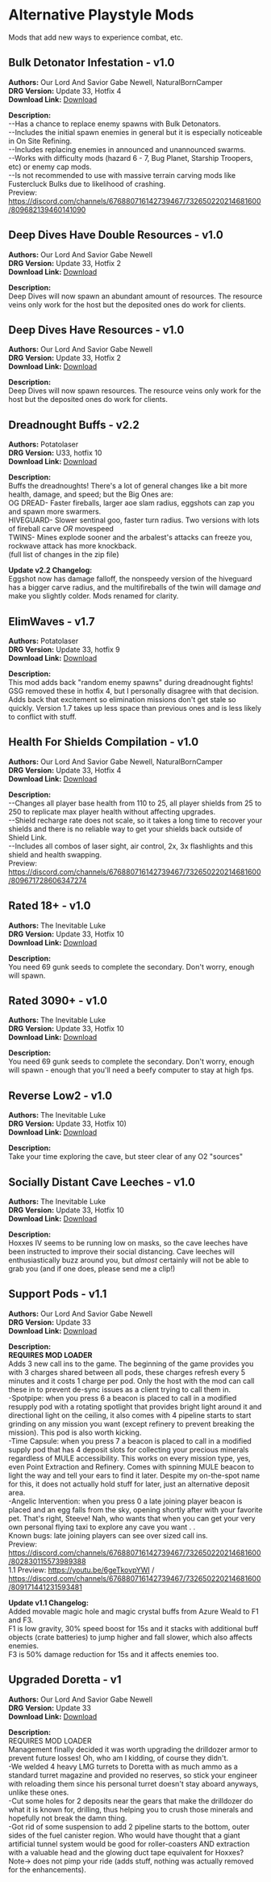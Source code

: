 # Alternative Playstyle Mods

Mods that add new ways to experience combat, etc.

<!-- mod list -->

## Bulk Detonator Infestation - v1.0
**Authors:** Our Lord And Savior Gabe Newell, NaturalBornCamper  
**DRG Version:** Update 33, Hotfix 4  
**Download Link:** [Download](https://github.com/ArcticEcho/DRG-Mods/raw/1419907276d205c78b48bc123874111edf812440/Gameplay/Gamemodes/Alternative%20playstyles/Bulk%20Detonator%20Infestation%20-%20V1.0%20_P.pak)  

**Description:**  
--Has a chance to replace enemy spawns with Bulk Detonators.  
--Includes the initial spawn enemies in general but it is especially noticeable in On Site Refining.  
--Includes replacing enemies in announced and unannounced swarms.    
--Works with difficulty mods (hazard 6 - 7, Bug Planet, Starship Troopers, etc) or enemy cap mods.  
--Is not recommended to use with massive terrain carving mods like Fustercluck Bulks due to likelihood of crashing.  
Preview: https://discord.com/channels/676880716142739467/732650220214681600/809682139460141090

## Deep Dives Have Double Resources - v1.0
**Authors:** Our Lord And Savior Gabe Newell  
**DRG Version:** Update 33, Hotfix 2  
**Download Link:** [Download](https://github.com/ArcticEcho/DRG-Mods/raw/c230c21f490d649f7616bee6e6a4ac8b08895e04/Gameplay/Gamemodes/Alternative%20playstyles/Deep%20Dives%20Have%20Double%20Resources%20-%20V1.0%20_P.pak)  

**Description:**  
Deep Dives will now spawn an abundant amount of resources.  The resource veins only work for the host but the deposited ones do work for clients.

## Deep Dives Have Resources - v1.0
**Authors:** Our Lord And Savior Gabe Newell  
**DRG Version:** Update 33, Hotfix 2  
**Download Link:** [Download](https://github.com/ArcticEcho/DRG-Mods/raw/db3df3748dc39156b213cc248c41115d06de793b/Gameplay/Gamemodes/Alternative%20playstyles/Deep%20Dives%20Have%20Resources%20-%20V1.0%20_P.pak)  

**Description:**  
Deep Dives will now spawn resources.  The resource veins only work for the host but the deposited ones do work for clients.

## Dreadnought Buffs - v2.2
**Authors:** Potatolaser  
**DRG Version:** U33, hotfix 10  
**Download Link:** [Download](https://github.com/ArcticEcho/DRG-Mods/raw/db96531cf95d14aab3505bfba1121f674ca8a020/Gameplay/Gamemodes/Alternative%20playstyles/Dreadnought%20Buffs%20-%20V2.2.zip)  

**Description:**  
Buffs the dreadnoughts! There's a lot of general changes like a bit more health, damage, and speed; but the Big Ones are:  
OG DREAD- Faster fireballs, larger aoe slam radius, eggshots can zap you and spawn more swarmers.  
HIVEGUARD- Slower sentinal goo, faster turn radius. Two versions with lots of fireball carve *OR* movespeed  
TWINS- Mines explode sooner and the arbalest's attacks can freeze you, rockwave attack has more knockback.  
(full list of changes in the zip file)

**Update v2.2 Changelog:**  
Eggshot now has damage falloff, the nonspeedy version of the hiveguard has a bigger carve radius, and the multifireballs of the twin will damage *and* make you slightly colder. Mods renamed for clarity.

## ElimWaves - v1.7
**Authors:** Potatolaser  
**DRG Version:** Update 33, hotfix 9  
**Download Link:** [Download](https://github.com/ArcticEcho/DRG-Mods/raw/a6e4329ce73a401007ba96ad8d5e57895e578e96/Gameplay/Gamemodes/Alternative%20playstyles/ElimWaves%20-%20V1.7%20_P.pak)  

**Description:**  
This mod adds back "random enemy spawns" during dreadnought fights! GSG removed these in hotfix 4, but I personally disagree with that decision. Adds back that excitement so elimination missions don't get stale so quickly. Version 1.7 takes up less space than previous ones and is less likely to conflict with stuff.

## Health For Shields Compilation - v1.0
**Authors:** Our Lord And Savior Gabe Newell, NaturalBornCamper  
**DRG Version:** Update 33, Hotfix 4  
**Download Link:** [Download](https://github.com/ArcticEcho/DRG-Mods/raw/cb43fc479167ce410a2cec62d1e9444e9aba80a9/Gameplay/Gamemodes/Alternative%20playstyles/Health%20For%20Shields%20Compilation%20-%20V1.0.zip)  

**Description:**  
--Changes all player base health from 110 to 25, all player shields from 25 to 250 to replicate max player health without affecting upgrades.  
--Shield recharge rate does not scale, so it takes a long time to recover your shields and there is no reliable way to get your shields back outside of Shield Link.  
--Includes all combos of laser sight, air control, 2x, 3x flashlights and this shield and health swapping.  
Preview: https://discord.com/channels/676880716142739467/732650220214681600/809671728606347274

## Rated 18+ - v1.0
**Authors:** The Inevitable Luke  
**DRG Version:** Update 33, Hotfix 10  
**Download Link:** [Download](https://github.com/ArcticEcho/DRG-Mods/raw/e807e9956b4eb1685558371d32fac8b66ac85c1b/Gameplay/Gamemodes/Alternative%20playstyles/Rated%2018%2B%20-%20V1.0%20_P.pak)  

**Description:**  
You need 69 gunk seeds to complete the secondary. Don't worry, enough will spawn.

## Rated 3090+ - v1.0
**Authors:** The Inevitable Luke  
**DRG Version:** Update 33, Hotfix 10  
**Download Link:** [Download](https://github.com/ArcticEcho/DRG-Mods/raw/c03021fd52e47972dfaa565c6c4c061ef8b867fc/Gameplay/Gamemodes/Alternative%20playstyles/Rated%203090%2B%20-%20V1.0%20_P.pak)  

**Description:**  
You need 69 gunk seeds to complete the secondary. Don't worry, enough will spawn - enough that you'll need a beefy computer to stay at high fps.

## Reverse Low2 - v1.0
**Authors:** The Inevitable Luke  
**DRG Version:** Update 33, Hotfix 10)  
**Download Link:** [Download](https://github.com/ArcticEcho/DRG-Mods/raw/836bda9e1c8ad74f8468cad8a882569f4bb59673/Gameplay/Gamemodes/Alternative%20playstyles/Reverse%20Low2%20-%20V1.0%20_P.pak)  

**Description:**  
Take your time exploring the cave, but steer clear of any O2 "sources"

## Socially Distant Cave Leeches - v1.0
**Authors:** The Inevitable Luke  
**DRG Version:** Update 33, Hotfix 10  
**Download Link:** [Download](https://github.com/ArcticEcho/DRG-Mods/raw/a0edc22dce3185b15ad29204da2d538d768ac508/Gameplay/Gamemodes/Alternative%20playstyles/Socially%20Distant%20Cave%20Leeches%20-%20V1.0%20_P.pak)  

**Description:**  
Hoxxes IV seems to be running low on masks, so the cave leeches have been instructed to improve their social distancing. Cave leeches will enthusiastically buzz around you, but *almost* certainly will not be able to grab you (and if one does, please send me a clip!)

## Support Pods - v1.1
**Authors:** Our Lord And Savior Gabe Newell  
**DRG Version:** Update 33  
**Download Link:** [Download](https://github.com/ArcticEcho/DRG-Mods/raw/4cc16cdb57ec25575f71f4c74b6e608e89ce69ab/Gameplay/Gamemodes/Alternative%20playstyles/Support%20Pods%20-%20V1.1%20_P.pak)  

**Description:**  
**REQUIRES MOD LOADER**  
Adds 3 new call ins to the game. The beginning of the game provides you with 3 charges shared between all pods, these charges refresh every 5 minutes and it costs 1 charge per pod. Only the host with the mod can call these in to prevent de-sync issues as a client trying to call them in.  
-Spotpipe: when you press 6 a beacon is placed to call in a modified resupply pod with a rotating spotlight that provides bright light around it and directional light on the ceiling, it also comes with 4 pipeline starts to start grinding on any mission you want (except refinery to prevent breaking the mission). This pod is also worth kicking.  
-Time Capsule: when you press 7 a beacon is placed to call in a modified supply pod that has 4 deposit slots for collecting your precious minerals regardless of MULE accessibility. This works on every mission type, yes, even Point Extraction and Refinery. Comes with spinning MULE beacon to light the way and tell your ears to find it later. Despite my on-the-spot name for this, it does not actually hold stuff for later, just an alternative deposit area.  
-Angelic Intervention: when you press 0 a late joining player beacon is placed and an egg falls from the sky, opening shortly after with your favorite pet. That's right, Steeve! Nah, who wants that when you can get your very own personal flying taxi to explore any cave you want . .  
Known bugs: late joining players can see over sized call ins.  
Preview: https://discord.com/channels/676880716142739467/732650220214681600/802830115573989388  
1.1 Preview: https://youtu.be/6geTkovpYWI / https://discord.com/channels/676880716142739467/732650220214681600/809171441231593481

**Update v1.1 Changelog:**  
Added movable magic hole and magic crystal buffs from Azure Weald to F1 and F3.  
F1 is low gravity, 30% speed boost for 15s and it stacks with additional buff objects (crate batteries) to jump higher and fall slower, which also affects enemies.  
F3 is 50% damage reduction for 15s and it affects enemies too.

## Upgraded Doretta - v1
**Authors:** Our Lord And Savior Gabe Newell  
**DRG Version:** Update 33  
**Download Link:** [Download](https://github.com/ArcticEcho/DRG-Mods/raw/ef646ed72ccfef8de9aa1d3e2c98f430c9a48cdb/Gameplay/Gamemodes/Alternative%20playstyles/Upgraded%20Doretta%20-%20V1%20_P.pak)  

**Description:**  
REQUIRES MOD LOADER  
Management finally decided it was worth upgrading the drilldozer armor to prevent future losses!  Oh, who am I kidding, of course they didn't.  
-We welded 4 heavy LMG turrets to Doretta with as much ammo as a standard turret magazine and provided no reserves, so stick your engineer with reloading them since his personal turret doesn't stay aboard anyways, unlike these ones.  
-Cut some holes for 2 deposits near the gears that make the drilldozer do what it is known for, drilling, thus helping you to crush those minerals and hopefully not break the damn thing.  
-Got rid of some suspension to add 2 pipeline starts to the bottom, outer sides of the fuel canister region.  Who would have thought that a giant artificial tunnel system would be good for roller-coasters AND extraction with a valuable head and the glowing duct tape equivalent for Hoxxes?  
Note-> does not pimp your ride (adds stuff, nothing was actually removed for the enhancements).